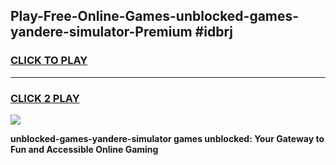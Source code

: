 
## Play-Free-Online-Games-unblocked-games-yandere-simulator-Premium #idbrj
<h3>
<a href="https://premium.freeplayer.one?title=unblocked-games-yandere-simulator&ref=8M">CLICK TO PLAY</a></h3>
<hr>

<h3>
<a href="https://premium.freeplayer.one?title=unblocked-games-yandere-simulator&ref=8M">CLICK 2 PLAY</a>
  
</h3>

<a href="https://premium.freeplayer.one?title=unblocked-games-yandere-simulator&ref=8M"><img src="https://clearcache.store/games.png"></a>


**unblocked-games-yandere-simulator games unblocked: Your Gateway to Fun and Accessible Online Gaming**
